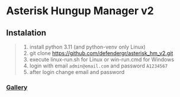 # Asterisk Hungup Manager v2

## Instalation
>1) install python 3.11 (and python-venv only Linux)
>2) git clone https://github.com/defendergr/asterisk_hm_v2.git
>3) execute linux-run.sh for Linux or win-run.cmd for Windows
>4) login with email `admin@email.com` and password `A1234567`
>5) after login change email and password
### [Gallery](https://defendergr.github.io/ast_site/) 

